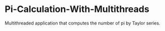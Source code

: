 # Pi-Calculation-With-Multithreads
Multithreaded application that computes the number of pi by Taylor series.


